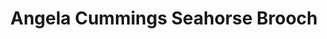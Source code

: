 ---
title: Angela Cummings Seahorse Brooch
description: |
  An exquisitely rendered, sculpted seahorse sits gracefully above a single Baroque Pearl pendant in this whimsical, yet supremely elegant brooch.
specs: |
  24.6 x 19.9 x 19.6mm Baroque South Sea Cultured Pearl with 1.89 carats of White Diamonds, set in Platinum and 18K Yellow Gold.
images:
  - image_path: /uploads/angela-cummings-for-assael-seahorse-brooch.png
_category:
order: 15
tags:
  - brooches
---